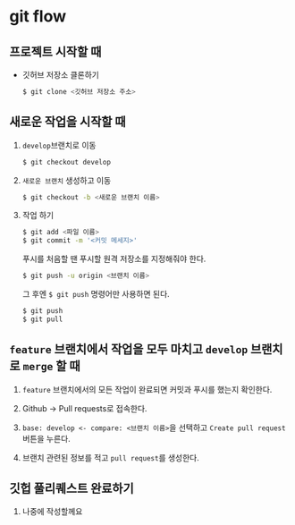 # git flow 

## 프로젝트 시작할 때

* 깃허브 저장소 클론하기

    ```bash
    $ git clone <깃허브 저장소 주소>
    ```


## 새로운 작업을 시작할 때

1. `develop`브랜치로 이동

    ```bash
    $ git checkout develop
    ```

2. `새로운 브랜치` 생성하고 이동

    ```bash
    $ git checkout -b <새로운 브랜치 이름>
    ```

3. 작업 하기

    ```bash
    $ git add <파일 이름>
    $ git commit -m '<커밋 메세지>'
    ```
    
    푸시를 처음할 땐 푸시할 원격 저장소를 지정해줘야 한다.

    ```bash
    $ git push -u origin <브랜치 이름>
    ```

    그 후엔 `$ git push` 명령어만 사용하면 된다.

    ```bash
    $ git push
    $ git pull
    ```


## `feature` 브랜치에서 작업을 모두 마치고 `develop` 브랜치로 `merge` 할 때

1. `feature` 브랜치에서의 모든 작업이 완료되면 커밋과 푸시를 했는지 확인한다.

2. Github -> Pull requests로 접속한다.

3. `base: develop <- compare: <브랜치 이름>`을 선택하고 `Create pull request` 버튼을 누른다.

4. 브랜치 관련된 정보를 적고 `pull request`를 생성한다.


## 깃헙 풀리퀘스트 완료하기

1. 나중에 작성할께요